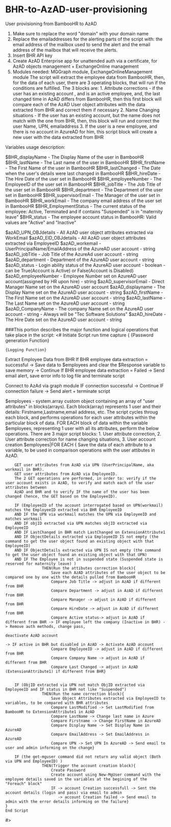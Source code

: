 # BHR-to-AzAD-user-provisioning
User provisioning from BambooHR to AzAD

1. Make sure to replace the word "domain" with your domain name
2. Replace the emailaddresses for the alerting parts of the script with: the email address of the mailbox used to send the alert and the email address of the mailbox that will receive the alerts.
3. Insert BHR API key
4. Create AzAD Enterprise app for unattended auth via a certificate, for AzAD objects management + ExchangeOnline management
5. Modules needed: MGGraph module, ExchangeOnlineManagement module
The script will extract the employee data from BambooHR, then, for the data of each user, there are 3 operating blocks, that will run if the conditions are fulfilled. The 3 blocks are:
						1. Attribute corrections - if the user has an existing account , and is an active employee, and, the last changed time in AzAD differs from BambooHR, then 
                        this first block will compare each of the AzAD User object attributes with the data extracted from BHR and correct them if necessary
						2. Name Changing situations - If the user has an existing account, but the name does not match with the one from BHR, then, this block will run and 
                        correct the user Name, UPN,	emailaddress
						3. If the user is a new employee, and there is no account in AzureAD for him, this script block will create a new user with the data extracted from BHR

Variables usage description:

$BHR_displayName - The Display Name of the user in BambooHR
$BHR_lastName - The Last name of the user in BambooHR
$BHR_firstName - The First Name of the user in BambooHR
$BHR_lastChanged - The Date when the user's details were last changed in BambooHR
$BHR_hireDate - The Hire Date of the user set in BambooHR
$BHR_employeeNumber - The EmployeeID of the user set in BambooHR
$BHR_jobTitle - The Job Title of the user set in BambooHR
$BHR_department - The Department of the user set in BambooHR
$BHR_supervisorEmail - The Manager of the user set in BambooHR
$BHR_workEmail - The company email address of the user set in BambooHR
$BHR_EmploymentStatus - The current status of the employee: Active, Terminated and if contains "Suspended" is in "maternity leave"
$BHR_status - The employee account status in BambooHR: Valid values are "Active" and "Inactive"


$azAD_UPN_OBJdetails - All AzAD user object attributes extracted via WorkEmail
$azAD_EID_OBJdetails - All AzAD user object attributes extracted via EmployeeID
$azAD_workemail - UserPrincipalName/EmailAddress of the AzureAD user account - string
$azAD_jobTitle - Job Title of the AzureAd user account - string
$azAD_department - Department of the AzureAD user account - string
$azAD_status - Login ability status of the AzureAD user account - boolean -can be True(Account is Active) or False(Account is Disabled)
$azAD_employeeNumber - Employee Number set on AzureAD user account(assigned by HR upon hire) - string
$azAD_supervisorEmail - Direct Manager Name set on the AzureAD user account
$azAD_displayname - The Display Name set on the AzureAD user account - string
$azAD_firstName - The First Name set on the AzureAD user account - string
$azAD_lastName - The Last Name set on the AzureAD user account - string
$azAD_CompanyName - The company Name set on the AzureAD user account - string - Always will be "Tec Software Solutions"
$azAD_hireDate - The Hire Date set on the AzureAD user account - string


###This portion describes the major function and logical operations that take place in the script:
<#
Initiate Script run time capture
{
	{Password generation Function}
	
	{Logging Function}
	
Extract Employee Data from BHR
	If BHR employee data extraction = successful -> Save data to $employees and clear the $Response variable to save memory -> Continue
	If BHR employee data extraction = Failed -> Send email alert, save error info to log file and terminate script

Connect to AzAd via graph module
	IF connection successful -> Continue
	IF connection failure -> Send alert + terminate script
	
$employees - system.array custom object containing an array of "user attributes" in blocks(arrays). Each block(array) represents 1 user and 
their details: Firstname,Lastname,email address, etc. The script cycles throug each block, and performs operations for each user attributes 
within the particular block of data. FOR EACH block of data within the variable $employees, representing 1 user with all its attributes, perform the below operations. There are 3 major script blocks: 1. User attribute correction, 2. User attribute correction for name changing situations, 3. User account creation
$employees|FOR EACH
	{
		Save the data of each attribute to a variable, to be used in comparison operations with the user attibutes in AzAD.
		
		GET user attributes from AzAD via UPN (UserPrincipalName, aka workmail in BHR).
		GET user attributes from AzAD via EmployeeID.
		The 2 GET operations are performed, in order to: verify if the user account exists in AzAD, to verify and match each of the user attributes between
		AzAD and BHR and to verify IF the name of the user has been changed (hence, the GET based on the EmployeeID).
		
		IF (EmployeeID of the account interrogated based on UPN(workmail) matches the EmployeeID extracted via BHR EmployeeID
		AND IF the UPN via workmail matches the UPN via EmployeeID and matches workmail
		AND IF objID extracted via UPN matches objID extracted via EmployeeID
		AND IF LastChanged in BHR match LastChanged on ExtensionAttribute1
		AND IF ObjectDetails extracted via EmployeeID IS not empty (the command to get the user object found an existing object with that EmployeeID)
		AND IF ObjectDetails extracted via UPN IS not empty (the command to get the user object found an existing object with that UPN)
		AND IF The Employee is not in suspended state (Suspended state is reserved for maternity leave) )
					THEN(Run the attibutes correction block){
						Save each AzAD attributes of the user object to be compared one by one with the details pulled from BambooHR
						Compare Job Title -> adjust in AzAD if different from BHR
						Compare Department -> adjust in AzAD if different from BHR
						Compare Manager -> adjust in AzAD if different from BHR
						Compare HireDate -> adjust in AzAD if different from BHR
						Compare Active status-> adjust in AzAD if different from BHR -> IF employee left the company (Inactive in BHR) -> Remove auth methods, change pass, 
                                                                                        deactivate AzAD account
																					 -> IF active in BHR but disabled in AzAD -> Activate AzAD account
						Compare EmployeeID -> adjust in AzAD if different from BHR
						Compare Company Name -> adjust in AzAD if different from BHR
						Compare Last Changed -> adjust in AzAD (ExtensionAttribute1) if different from BHR}
															
															
		IF (ObjID extracted via UPN not match ObjID extracted via EmployeeID and IF status in BHR not like "Suspended")
					THEN(Run the name correction block){
						Save Object Attributes extracted via EmployeeID to variables, to be compared with BHR attributes
						Compare LastModified -> Set LastModified from BambooHR to ExtensionAttribute1 in AzAD
						Compare LastName -> Change last name in Azure
						Compare Firstname -> Change FirstName in AzureAD
						Compare Display Name -> Set Display Name in AzureAD
						Compare EmailAddress -> Set EmailAddress in AzureAD
						Compare UPN -> Set UPN In AzureAD -> Send email to user and admin informing on the change}
														
		IF (the get-mguser command did not return any valid object (Both via UPN and EmployeeID) )
					THEN(Trigger the account creation block){
						Create Password
						Create account using New-MgUser command with the employee details saved in the variables at the begining of the "Foreach" block"
						IF -> account Creation successfull -> Sent the account details (login and pass) via email to admin
						   -> account Creation failed -> Send email to admin with the error details informing on the failure}
	}
	End Script
#>

